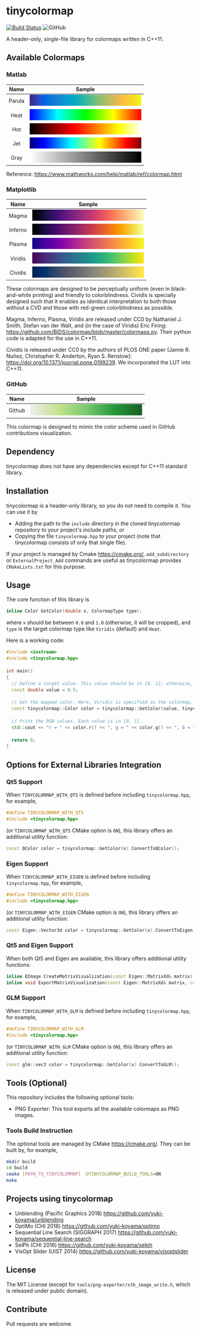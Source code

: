 # tinycolormap

[![Build Status](https://travis-ci.com/yuki-koyama/tinycolormap.svg?branch=master)](https://travis-ci.com/yuki-koyama/tinycolormap)
![GitHub](https://img.shields.io/github/license/yuki-koyama/tinycolormap)

A header-only, single-file library for colormaps written in C++11.

## Available Colormaps

### Matlab

| Name     | Sample                         |
|:--------:|:------------------------------:|
| Parula   | ![](docs/samples/Parula.png)   |
| Heat     | ![](docs/samples/Heat.png)     |
| Hot      | ![](docs/samples/Hot.png)      |
| Jet      | ![](docs/samples/Jet.png)      |
| Gray     | ![](docs/samples/Gray.png)     |

Reference: <https://www.mathworks.com/help/matlab/ref/colormap.html>

### Matplotlib

| Name     | Sample                         |
|:--------:|:------------------------------:|
| Magma    | ![](docs/samples/Magma.png)    |
| Inferno  | ![](docs/samples/Inferno.png)  |
| Plasma   | ![](docs/samples/Plasma.png)   |
| Viridis  | ![](docs/samples/Viridis.png)  |
| Cividis  | ![](docs/samples/Cividis.png)  |

These colormaps are designed to be perceptually uniform (even in black-and-white printing) and friendly to colorblindness. Cividis is specially designed such that it enables as identical interpretation to both those without a CVD and those with red-green colorblindness as possible.

Magma, Inferno, Plasma, Viridis are released under CC0 by Nathaniel J. Smith, Stefan van der Walt, and (in the case of Viridis) Eric Firing: <https://github.com/BIDS/colormap/blob/master/colormaps.py>. Their python code is adapted for the use in C++11.

Cividis is released under CC0 by the authors of PLOS ONE paper (Jamie R. Nuñez, Christopher R. Anderton, Ryan S. Renslow): <https://doi.org/10.1371/journal.pone.0199239>. We incorporated the LUT into C++11.

### GitHub

| Name     | Sample                         |
|:--------:|:------------------------------:|
| Github   | ![](docs/samples/Github.png)   |

This colormap is designed to mimic the color scheme used in GitHub contributions visualization.

## Dependency

tinycolormap does not have any dependencies except for C++11 standard library.

## Installation

tinycolormap is a header-only library, so you do not need to compile it. You can use it by

- Adding the path to the `include` directory in the cloned tinycolormap repository to your project's include paths, or
- Copying the file `tinycolormap.hpp` to your project (note that tinycolormap consists of only that single file).

If your project is managed by Cmake <https://cmake.org/>, `add_subdirectory` or `ExternalProject_Add` commands are useful as tinycolormap provides `CMakeLists.txt` for this purpose.

## Usage

The core function of this library is
```cpp
inline Color GetColor(double x, ColormapType type);
```
where `x` should be between `0.0` and `1.0` (otherwise, it will be cropped), and `type` is the target colormap type like `Viridis` (default) and `Heat`.

Here is a working code:
```cpp
#include <iostream>
#include <tinycolormap.hpp>

int main()
{
  // Define a target value. This value should be in [0, 1]; otherwise, it will be cropped to 0 or 1.
  const double value = 0.5;

  // Get the mapped color. Here, Viridis is specified as the colormap.
  const tinycolormap::Color color = tinycolormap::GetColor(value, tinycolormap::ColormapType::Viridis);

  // Print the RGB values. Each value is in [0, 1].
  std::cout << "r = " << color.r() << ", g = " << color.g() << ", b = " << color.b() << std::endl;

  return 0;
}
```

## Options for External Libraries Integration

### Qt5 Support

When `TINYCOLORMAP_WITH_QT5` is defined before including `tinycolormap.hpp`, for example,
```cpp
#define TINYCOLORMAP_WITH_QT5
#include <tinycolormap.hpp>
```
(or `TINYCOLORMAP_WITH_QT5` CMake option is `ON`), this library offers an additional utility function:
```cpp
const QColor color = tinycolormap::GetColor(x).ConvertToQColor();
```

### Eigen Support

When `TINYCOLORMAP_WITH_EIGEN` is defined before including `tinycolormap.hpp`, for example,
```cpp
#define TINYCOLORMAP_WITH_EIGEN
#include <tinycolormap.hpp>
```
(or `TINYCOLORMAP_WITH_EIGEN` CMake option is `ON`), this library offers an additional utility function:
```cpp
const Eigen::Vector3d color = tinycolormap::GetColor(x).ConvertToEigen();
```

###  Qt5 and Eigen Support

When both Qt5 and Eigen are available, this library offers additional utility functions:
```cpp
inline QImage CreateMatrixVisualization(const Eigen::MatrixXd& matrix);
inline void ExportMatrixVisualization(const Eigen::MatrixXd& matrix, const std::string& path);
```

### GLM Support

When `TINYCOLORMAP_WITH_GLM` is defined before including `tinycolormap.hpp`, for example,
```cpp
#define TINYCOLORMAP_WITH_GLM
#include <tinycolormap.hpp>
```
(or `TINYCOLORMAP_WITH_GLM` CMake option is `ON`), this library offers an additional utility function:
```cpp
const glm::vec3 color = tinycolormap::GetColor(x).ConvertToGLM();
```

## Tools (Optional)

This repository includes the following optional tools:

- PNG Exporter: This tool exports all the available colormaps as PNG images.

### Tools Build Instruction

The optional tools are managed by CMake <https://cmake.org/>. They can be built by, for example,
```bash
mkdir build
cd build
cmake [PATH_TO_TINYCOLORMAP] -DTINYCOLORMAP_BUILD_TOOLS=ON
make
```

## Projects using tinycolormap

- Unblending (Pacific Graphics 2018) <https://github.com/yuki-koyama/unblending>
- OptiMo (CHI 2018) <https://github.com/yuki-koyama/optimo>
- Sequential Line Search (SIGGRAPH 2017) <https://github.com/yuki-koyama/sequential-line-search>
- SelPh (CHI 2016) <https://github.com/yuki-koyama/selph>
- VisOpt Slider (UIST 2014) <https://github.com/yuki-koyama/visoptslider>

## License

The MIT License (except for `tools/png-exporter/stb_image_write.h`, which is released under public domain).

## Contribute

Pull requests are welcome.
